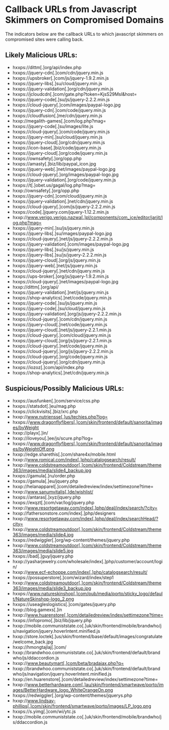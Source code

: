 # Callback URLs from Javascript Skimmers on Compromised Domains

The indicators below are the callback URLs to which javascript skimmers on compromised sites were calling back.

## Likely Malicious URLs:
- hxxps://dittm[.]org/api/index.php
- hxxps://jquery-cdn[.]com/cdn/jquery.min.js
- hxxps://upsbroker[.]com/js/jquery-1.9.2.min.js
- hxxps://jquery-libs[.]su/cloud/jquery.min.js
- hxxps://jquery-validation[.]org/cdn/jquery.min.js
- hxxps://jcloudcdn[.]com/gate.php?token=KjsS29Msl&host=<compromised-site>
- hxxps://jquery-code[.]su/js/jquery-2.2.2.min.js
- hxxps://cloud-jquery[.]com/images/paypal-logo.jpg
- hxxps://jquery-cdn[.]com/code/jquery.min.js
- hxxps://cloudfusion[.]me/cdn/jquery.min.js
- hxxp://megalith-games[.]com/log.php?mag=
- hxxps://jquery-code[.]su/images/lite.js
- hxxps://cloud-jquery[.]com/code/jquery.min.js
- hxxps://jquery-min[.]su/cloud/jquery.min.js
- hxxps://jquery-cloud[.]org/cdn/jquery.min.js
- hxxps://icon-base[.]biz/code/jquery.min.js
- hxxps://jquery-cloud[.]org/code/jquery.min.js
- hxxps://ownsafety[.]org/opp.php
- hxxps://amasty[.]biz/lib/paypal_icon.jpg
- hxxps://jquery-web[.]net/images/paypal-logo.jpg
- hxxps://cloud-jquery[.]org/images/paypal-logo.jpg
- hxxps://jquery-validation[.]org/code/jquery.min.js
- hxxps://t[.]obet.us/gagal/log.php?mag=
- hxxp://ownsafety[.]org/opp.php
- hxxps://jquery-cdn[.]com/cloud/jquery.min.js
- hxxps://jquery-validation[.]net/cdn/jquery.min.js
- hxxps://cloud-jquery[.]com/js/jquery-2.2.2.min.js
- hxxps://code[.]jquery.com/jquery-1.12.2.min.js
- hxxp://www.verigo.verigo.nazwa[.]pl/components/com_jce/editor/jarjit/log.php?mag=
- hxxps://jquery-min[.]su/js/jquery.min.js
- hxxps://jquery-libs[.]su/images/paypal-logo.jpg
- hxxps://cloud-jquery[.]net/js/jquery-2.2.2.min.js
- hxxps://jquery-validation[.]com/images/paypal-logo.jpg
- hxxps://jquery-libs[.]su/js/jquery.min.js
- hxxps://jquery-libs[.]su/js/jquery-2.2.2.min.js
- hxxps://jquery-cloud[.]org/js/jquery.min.js
- hxxps://jquery-web[.]net/js/jquery.min.js
- hxxps://cloud-jquery[.]net/cdn/jquery.min.js
- hxxps://ups-broker[.]org/js/jquery-1.9.2.min.js
- hxxps://cloud-jquery[.]net/images/paypal-logo.jpg
- hxxp://dittm[.]org/api/
- hxxps://jquery-validation[.]net/js/jquery.min.js
- hxxps://shop-analytics[.]net/code/jquery.min.js
- hxxps://jquery-code[.]su/js/jquery.min.js
- hxxps://jquery-code[.]su/cloud/jquery.min.js
- hxxps://jquery-validation[.]org/js/jquery-2.2.2.min.js
- hxxps://cloud-jquery[.]com/cdn/jquery.min.js
- hxxps://jquery-cloud[.]net/code/jquery.min.js
- hxxps://jquery-cloud[.]net/js/jquery-2.2.1.min.js
- hxxps://cloud-jquery[.]com/cloud/jquery.min.js
- hxxps://jquery-cloud[.]org/js/jquery-2.2.1.min.js
- hxxps://cloud-jquery[.]net/code/jquery.min.js
- hxxps://cloud-jquery[.]org/js/jquery-2.2.2.min.js
- hxxps://cloud-jquery[.]org/code/jquery.min.js
- hxxps://cloud-jquery[.]org/cdn/jquery.min.js
- hxxps://iozoz[.]com/api/index.php
- hxxps://shop-analytics[.]net/cdn/jquery.min.js

## Suspicious/Possibly Malicious URLs:
- hxxps://ausfunken[.]com/service/css.php
- hxxps://statsdot[.]eu/mag.php
- hxxps://clickvisits[.]biz/xrc.php
- hxxp://www.nutriensse[.]us/techies.php?log=
- hxxps://www.dragonflyfibers[.]com/skin/frontend/default/sanorita/images/byWeight
- hxxp://playx[.]in/
- hxxp://iloveyou[.]ee/js/scure.php?log=
- hxxps://www.dragonflyfibers[.]com/skin/frontend/default/sanorita/images/byWeightOff.png
- hxxp://edge.sharethis[.]com/share4x/mobile.html
- hxxp://www.romical.com/index[.]php/catalogsearch/result/
- hxxp://www.coldstreamoutdoor[.]com/skin/frontend/Coldstream/theme363/images/media/slide4_backup.jpg
- hxxps://gamula[.]ru/order.php
- hxxps://gamula[.]eu/jquery.php
- hxxp://helanapparel[.]com/detailedreview/index/settimezone?time=
- hxxp://www.sanumvitalis[.]de/wishlist/
- hxxps://antaras[.]xyz/jquery.php
- hxxps://exqzt[.]com/var/log/jquery.php
- hxxp://www.resortgetaway.com/index[.]php/deal/index/search/?city=
- hxxp://fathersonstore.com/index[.]php/designers
- hxxp://www.resortgetaway.com/index[.]php/deal/index/searchHead/?city=
- hxxp://www.coldstreamoutdoor[.]com/skin/frontend/Coldstream/theme363/images/media/slide4.jpg
- hxxps://redwiggler[.]org/wp-content/themes/jquery.php
- hxxp://www.coldstreamoutdoor[.]com/skin/frontend/Coldstream/theme363/images/media/slide5.jpg
- hxxps://bad[.]guy/jquery.php
- hxxp://yasharjewelry.com/wholesale/index[.]php/customer/account/login/
- hxxp://www.ecf-echoppe.com/index[.]php/catalogsearch/result/
- hxxps://possuperstore[.]com/wizard/index/step1
- hxxp://www.coldstreamoutdoor[.]com/skin/frontend/Coldstream/theme363/images/media/slide3_backup.jpg
- hxxps://www.natureskinshop[.]com/pub/media/porto/sticky_logo/default/NatureSkinshop-logo_2.png
- hxxps://useagleslogistics[.]com/gates/jquery.php
- hxxp://blog.gamexs[.]in
- hxxp://www.huarenstore[.]com/detailedreview/index/settimezone?time=
- hxxps://infopromo[.]biz/lib/jquery.php
- hxxp://mobile.communiststate.co[.]uk/skin/frontend/mobile/brandwho/js/navigation/jquery.hoverIntent.minified.js
- hxxp://store.loctek[.]us/skin/frontend/base/default/images/congratulate/welcome_back.jpg
- hxxp://hmongtajlaj[.]com/
- hxxp://brandwhoo.communiststate.co[.]uk/skin/frontend/default/brandwho/js/ddaccordion.js
- hxxp://www.beautymart[.]com/beta/bradajax.php?q=
- hxxp://brandwhoo.communiststate.co[.]uk/skin/frontend/default/brandwho/js/navigation/jquery.hoverIntent.minified.js
- hxxp://en.huarenstore[.]com/detailedreview/index/settimezone?time=
- hxxp://www.betterhardware.com[.]au/skin/frontend/smartwave/porto/images/BetterHardware_logo_WhiteOrangeOn.png
- hxxps://redwiggler[.]org/wp-content/themes/jquerys.php
- hxxp://www.lindsay-phillips[.]com/skin/frontend/smartwave/porto/images/LP_logo.png
- hxxps://s.yimg[.]com/wi/ytc.js
- hxxp://mobile.communiststate.co[.]uk/skin/frontend/mobile/brandwho/js/ddaccordion.js
